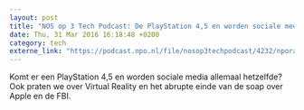 ```yaml
---
layout: post
title: "NOS op 3 Tech Podcast: De PlayStation 4,5 en worden sociale media allemaal hetzelfde?"
date: Thu, 31 Mar 2016 16:18:48 +0200
category: tech
externe_link: "https://podcast.npo.nl/file/nosop3techpodcast/4232/nporadio1_nosop3techpodcast_20160331_nos-op-3-tech-podcast-de-playstation-4-5-en-worden-sociale-media-allemaal-hetzelfde.mp3"
---
```


Komt er een PlayStation 4,5 en worden sociale media allemaal hetzelfde? Ook praten we over Virtual Reality en het abrupte einde van de soap over Apple en de FBI.<img src="http://feeds.feedburner.com/~r/nosop3-tech-podcast/~4/RrBRWVTlkmE" height="1" width="1" alt=""/>
